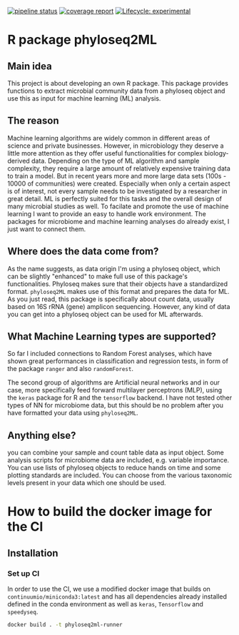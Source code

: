 [![pipeline status](https://gitlab.io-warnemuende.de/janssen/r-package-seq2ml/badges/master/pipeline.svg)](https://gitlab.io-warnemuende.de/janssen/r-package-seq2ml/-/commits/master) [![coverage report](https://gitlab.io-warnemuende.de/janssen/r-package-seq2ml/badges/master/coverage.svg)](https://gitlab.io-warnemuende.de/janssen/r-package-seq2ml/-/commits/master) [![Lifecycle: experimental](https://img.shields.io/badge/lifecycle-experimental-orange.svg)](https://www.tidyverse.org/lifecycle/#experimental)

# R package phyloseq2ML

## Main idea

This project is about developing an own R package. This package provides functions to extract microbial community data from a phyloseq object and use this as input for machine learning (ML) analysis.

## The reason

Machine learning algorithms are widely common in different areas of science and private businesses. However, in microbiology they deserve a little more attention as they offer useful functionalities for complex biology-derived data. Depending on the type of ML algorithm and sample complexity, they require a large amount of relatively expensive training data to train a model. But in recent years more and more large data sets (100s - 10000 of communities) were created. Especially when only a certain aspect is of interest, not every sample needs to be investigated by a researcher in great detail. ML is perfectly suited for this tasks and the overall design of many microbial studies as well. 
To facilate and promote the use of machine learning I want to provide an easy to handle work environment. The packages for microbiome and machine learning analyses do already exist, I just want to connect them.

## Where does the data come from?

As the name suggests, as data origin I'm using a phyloseq object, which can be slightly "enhanced" to make full use of this package's functionalities. Phyloseq makes sure that their objects have a standardized format. `phyloseq2ML` makes use of this format and prepares the data for ML. As you just read, this package is specifically about count data, usually based on 16S rRNA (gene) amplicon sequencing. However, any kind of data you can get into a phyloseq object can be used for ML afterwards.

## What Machine Learning types are supported?

So far I included connections to Random Forest analyses, which have shown great performances in classification and regression tests, in form of the package `ranger` and also `randomForest`.

The second group of algorithms are Artificial neural networks and in our case, more specifically feed forward multilayer perceptrons (MLP), using the `keras` package for R and the `tensorflow` backend. I have not tested other types of NN for microbiome data, but this should be no problem after you have formatted your data using `phyloseq2ML`.

## Anything else?

you can combine your sample and count table data as input object. Some analysis scripts for microbiome data are included, e.g. variable importance. You can use lists of phyloseq objects to reduce hands on time and some plotting standards are included. You can choose from the various taxonomic levels present in your data which one should be used.
# How to build the docker image for the CI


## Installation

### Set up CI

In order to use the CI, we use a modified docker image that builds on
`continuumio/miniconda3:latest` and has all dependencies already installed
defined in the conda environment as well as `keras`, `Tensorflow` and
`speedyseq`.

```bash
docker build . -t phyloseq2ml-runner
```

